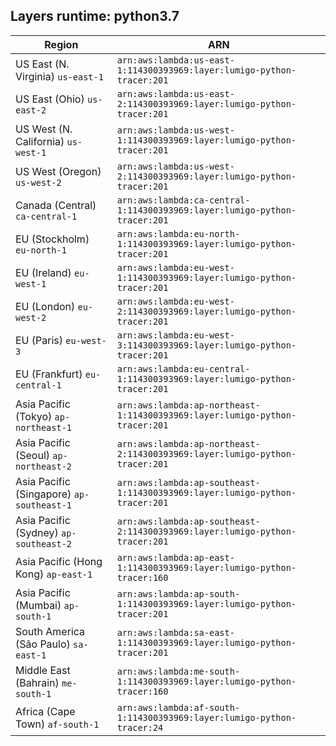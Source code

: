 Layers runtime: python3.7
----
| Region | ARN |
| --- | --- |
|US East (N. Virginia)  `us-east-1`|`arn:aws:lambda:us-east-1:114300393969:layer:lumigo-python-tracer:201`|
|US East (Ohio)  `us-east-2`|`arn:aws:lambda:us-east-2:114300393969:layer:lumigo-python-tracer:201`|
|US West (N. California)  `us-west-1`|`arn:aws:lambda:us-west-1:114300393969:layer:lumigo-python-tracer:201`|
|US West (Oregon)  `us-west-2`|`arn:aws:lambda:us-west-2:114300393969:layer:lumigo-python-tracer:201`|
|Canada (Central)  `ca-central-1`|`arn:aws:lambda:ca-central-1:114300393969:layer:lumigo-python-tracer:201`|
|EU (Stockholm)  `eu-north-1`|`arn:aws:lambda:eu-north-1:114300393969:layer:lumigo-python-tracer:201`|
|EU (Ireland)  `eu-west-1`|`arn:aws:lambda:eu-west-1:114300393969:layer:lumigo-python-tracer:201`|
|EU (London)  `eu-west-2`|`arn:aws:lambda:eu-west-2:114300393969:layer:lumigo-python-tracer:201`|
|EU (Paris)  `eu-west-3`|`arn:aws:lambda:eu-west-3:114300393969:layer:lumigo-python-tracer:201`|
|EU (Frankfurt)  `eu-central-1`|`arn:aws:lambda:eu-central-1:114300393969:layer:lumigo-python-tracer:201`|
|Asia Pacific (Tokyo)  `ap-northeast-1`|`arn:aws:lambda:ap-northeast-1:114300393969:layer:lumigo-python-tracer:201`|
|Asia Pacific (Seoul)  `ap-northeast-2`|`arn:aws:lambda:ap-northeast-2:114300393969:layer:lumigo-python-tracer:201`|
|Asia Pacific (Singapore)  `ap-southeast-1`|`arn:aws:lambda:ap-southeast-1:114300393969:layer:lumigo-python-tracer:201`|
|Asia Pacific (Sydney)  `ap-southeast-2`|`arn:aws:lambda:ap-southeast-2:114300393969:layer:lumigo-python-tracer:201`|
|Asia Pacific (Hong Kong)  `ap-east-1`|`arn:aws:lambda:ap-east-1:114300393969:layer:lumigo-python-tracer:160`|
|Asia Pacific (Mumbai)  `ap-south-1`|`arn:aws:lambda:ap-south-1:114300393969:layer:lumigo-python-tracer:201`|
|South America (São Paulo)  `sa-east-1`|`arn:aws:lambda:sa-east-1:114300393969:layer:lumigo-python-tracer:201`|
|Middle East (Bahrain)  `me-south-1`|`arn:aws:lambda:me-south-1:114300393969:layer:lumigo-python-tracer:160`|
|Africa (Cape Town)  `af-south-1`|`arn:aws:lambda:af-south-1:114300393969:layer:lumigo-python-tracer:24`|
